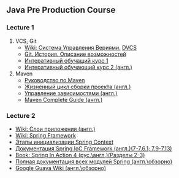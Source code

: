 ## Java Pre Production Course

### Lecture 1
1. VCS, Git
   * [Wiki: Система Управления Вериями.](https://ru.wikipedia.org/wiki/%D0%A1%D0%B8%D1%81%D1%82%D0%B5%D0%BC%D0%B0_%D1%83%D0%BF%D1%80%D0%B0%D0%B2%D0%BB%D0%B5%D0%BD%D0%B8%D1%8F_%D0%B2%D0%B5%D1%80%D1%81%D0%B8%D1%8F%D0%BC%D0%B8)
    [DVCS](https://ru.wikipedia.org/wiki/%D0%A1%D0%B8%D1%81%D1%82%D0%B5%D0%BC%D0%B0_%D1%83%D0%BF%D1%80%D0%B0%D0%B2%D0%BB%D0%B5%D0%BD%D0%B8%D1%8F_%D0%B2%D0%B5%D1%80%D1%81%D0%B8%D1%8F%D0%BC%D0%B8#.D0.A0.D0.B0.D1.81.D0.BF.D1.80.D0.B5.D0.B4.D0.B5.D0.BB.D1.91.D0.BD.D0.BD.D1.8B.D0.B5_.D1.81.D0.B8.D1.81.D1.82.D0.B5.D0.BC.D1.8B_.D1.83.D0.BF.D1.80.D0.B0.D0.B2.D0.BB.D0.B5.D0.BD.D0.B8.D1.8F_.D0.B2.D0.B5.D1.80.D1.81.D0.B8.D1.8F.D0.BC.D0.B8)
   * [Git. История. Описание возможностей](http://zzet.org/git/learning/undev/coursify/2014/02/09/lection-1-git-course-undev.html)
   * [Интеративный обучащий курс 1](http://learngitbranching.js.org/)
   * [Интеративный обучающий курс 2 (англ.)](https://try.github.io/levels/1/challenges/1)
2. Maven
   * [Руководство по Maven](http://www.apache-maven.ru/index.html)
   * [Жизненный цикл сборки проекта (англ.)](http://www.apache-maven.ru/index.html)
   * [Управление зависимостями (англ.)](http://maven.apache.org/guides/introduction/introduction-to-dependency-mechanism.html)
   * [Maven Complete Guide (англ.)](http://books.sonatype.com/mvnref-book/reference/index.html)
### Lecture 2
   * [Wiki: Слои приложения (англ.)](https://en.wikipedia.org/wiki/Multitier_architecture)
   * [Wiki: Spring Framework](https://ru.wikipedia.org/wiki/Spring_Framework)
   * [Этапы инициализации Spring Context](https://habrahabr.ru/post/222579/)
   * [Документация Spring IoC Framework (англ.)(7-7.6.1; 7.9-7.13)](http://docs.spring.io/spring/docs/current/spring-framework-reference/html/beans.html)
   * [Book: Spring In Action 4 (рус.\англ.)(Разделы 2-3)](https://www.manning.com/books/spring-in-action-fourth-edition)
   * [Полная документация всех модулей Spring (англ.\обзорно)](http://docs.spring.io/spring/docs/current/spring-framework-reference/html/beans.html)
   * [Google Guava Wiki (англ.\обзорно)](https://github.com/google/guava/wiki)